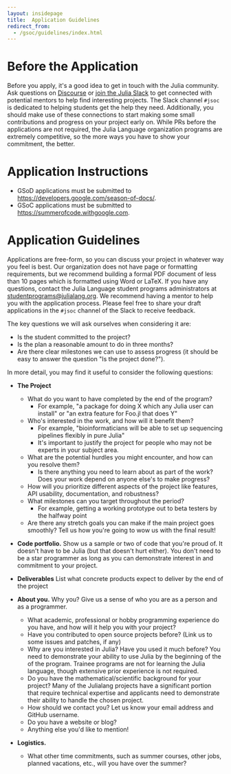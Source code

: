 ```yaml
---
layout: insidepage
title:  Application Guidelines
redirect_from:
  - /gsoc/guidelines/index.html
---
```


# Before the Application

Before you apply, it's a good idea to get in touch with the Julia community.
Ask questions on [Discourse](https://discourse.julialang.org) or [join the
Julia Slack](https://slackinvite.julialang.org/) to get connected with
potential mentors to help find interesting projects. The Slack channel `#jsoc` is
dedicated to helping students get the help they need. Additionally, you should
make use of these connections to start making some small contributions and
progress on your project early on. While PRs before the applications are not
required, the Julia Language organization programs are extremely competitive,
so the more ways you have to show your commitment, the better.

# Application Instructions

- GSoD applications must be submitted to https://developers.google.com/season-of-docs/.
- GSoC applications must be submitted to https://summerofcode.withgoogle.com.

# Application Guidelines

Applications are free-form, so you can discuss your project in whatever way you
feel is best. Our organization does not have page or formatting requirements, but we recommend
building a formal PDF document of less than 10 pages which is formatted using
Word or LaTeX. If you have any questions, contact the Julia Language student
programs administrators at studentprograms@julialang.org. We
recommend having a mentor to help you with the application process. Please feel
free to share your draft applications in the `#jsoc` channel of the Slack to
receive feedback.

The key questions we will ask ourselves when considering it are:

* Is the student committed to the project?
* Is the plan a reasonable amount to do in three months?
* Are there clear milestones we can use to assess progress (it should be easy
  to answer the question "Is the project done?").

In more detail, you may find it useful to consider the following questions:

* **The Project**
  - What do you want to have completed by the end of the program?
    - For example, "a package for doing X which any Julia user can install" or
      "an extra feature for Foo.jl that does Y"
  - Who's interested in the work, and how will it benefit them?
    - For example, "bioinformaticians will be able to set up sequencing
      pipelines flexibly in pure Julia"
    - It's important to justify the project for people who may not be experts in
      your subject area.
  - What are the potential hurdles you might encounter, and how can you resolve
    them?
    - Is there anything you need to learn about as part of the work? Does your
      work depend on anyone else's to make progress?
  - How will you prioritize different aspects of the project like features,
    API usability, documentation, and robustness?
  - What milestones can you target throughout the period?
    - For example, getting a working prototype out to beta testers by the halfway
      point
  - Are there any stretch goals you can make if the main project goes smoothly?
    Tell us how you're going to wow us with the final result!

* **Code portfolio.** Show us a sample or two of code that you're proud of. It
doesn't have to be Julia (but that doesn't hurt either). You don't need to be a
star programmer as long as you can demonstrate interest in and commitment to
your project.

* **Deliverables** List what concrete products expect to deliver by the end of
the project

* **About you.** Why you? Give us a sense of who you are as a person and as a programmer.
  - What academic, professional or hobby programming experience do you have,
    and how will it help you with your project?
  - Have you contributed to open source projects before? (Link us to some issues
    and patches, if any)
  - Why are you interested in Julia? Have you used it much before? You need to
    demonstrate your ability to use Julia by the beginning of the of the program.
    Trainee programs are not for learning the Julia language, though extensive
    prior experience is not required.
  - Do you have the mathematical/scientific background for your project? Many
    of the Julialang projects have a significant portion that require technical
    expertise and applicants need to demonstrate their ability to handle the
    chosen project.
  - How should we contact you? Let us know your email address and GitHub username.
  - Do you have a website or blog?
  - Anything else you'd like to mention!

* **Logistics.**
  - What other time commitments, such as summer courses, other jobs,
    planned vacations, etc., will you have over the summer?
